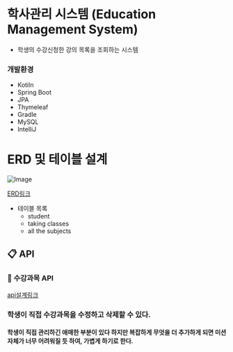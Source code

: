 
# 학사관리 시스템 (Education Management System)
 + 학생의 수강신청한 강의 목록을 조회하는 시스템

### 개발환경
  + Kotiln
  + Spring Boot
  + JPA
  + Thymeleaf
  + Gradle
  + MySQL
  + IntelliJ

# ERD 및 테이블 설계

![Image](https://github.com/user-attachments/assets/a714cea7-9d6a-4a77-ad68-e890ba3d97e6)

[ERD링크](https://www.erdcloud.com/d/4G4nwekLFbzPqW3zC)

+ 테이블 목록
  * student
   * taking classes
   * all the subjects
 
 ## 📋 **API**

### 👤 **수강과목 API**

[api설계링크](https://documenter.getpostman.com/view/43043592/2sAYk8viaU#d82e5936-55ff-4204-ad5f-650cb3f43f16)


### 학생이 직접 수강과목을 수정하고 삭제할 수 있다.
#### 학생이 직접 관리하긴 애매한 부분이 있다 하지만 복잡하게 무엇을 더 추가하게 되면 미션 자체가 너무 어려워질 듯 하여, 가볍게 하기로 한다.
